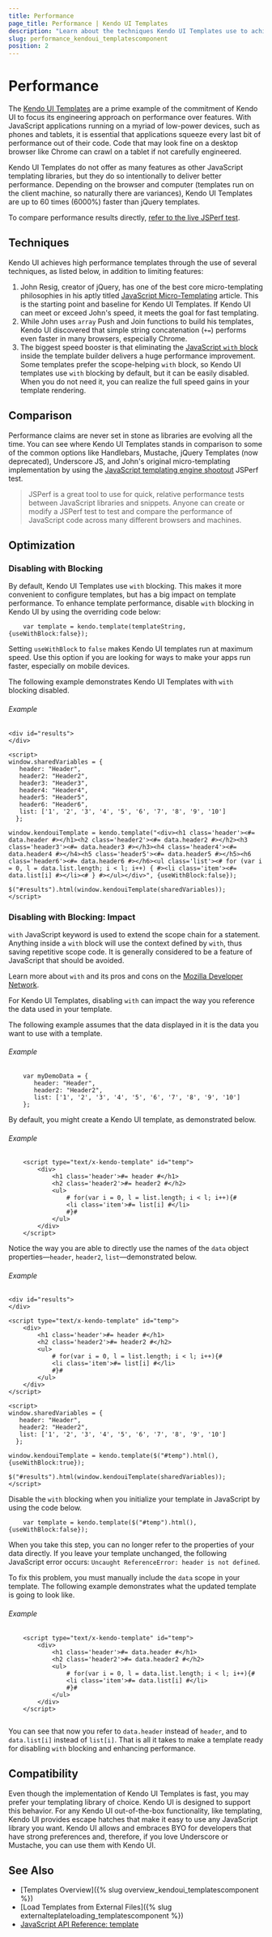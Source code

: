 ```yaml
---
title: Performance
page_title: Performance | Kendo UI Templates
description: "Learn about the techniques Kendo UI Templates use to achieve high performance and to be up to 60 times faster than jQuery templates."
slug: performance_kendoui_templatescomponent
position: 2
---
```


# Performance

The [Kendo UI Templates](http://demos.telerik.com/kendo-ui/templates/index) are a prime example of the commitment of Kendo UI to focus its engineering approach on performance over features. With JavaScript applications running on a myriad of low-power devices, such as phones and tablets, it is essential that applications squeeze every last bit of performance out of their code. Code that may look fine on a desktop browser like Chrome can crawl on a tablet if not carefully engineered.

Kendo UI Templates do not offer as many features as other JavaScript templating libraries, but they do so intentionally to deliver better performance. Depending on the browser and computer (templates run on the client machine, so naturally there are variances), Kendo UI Templates are up to 60 times (6000%) faster than jQuery templates.

To compare performance results directly, [refer to the live JSPerf test](http://jsperf.com/dom-vs-innerhtml-based-templating/509).

## Techniques

Kendo UI achieves high performance templates through the use of several techniques, as listed below, in addition to limiting features:

1. John Resig, creator of jQuery, has one of the best core micro-templating philosophies in his aptly titled [JavaScript Micro-Templating](http://ejohn.org/blog/javascript-micro-templating/) article. This is the starting point and baseline for Kendo UI Templates. If Kendo UI can meet or exceed John's speed, it meets the goal for fast templating.
2. While John uses `array` Push and Join functions to build his templates, Kendo UI discovered that simple string concatenation (`+=`) performs even faster in many browsers, especially Chrome.
3. The biggest speed booster is that eliminating the [JavaScript `with` block](https://developer.mozilla.org/en-US/docs/Web/JavaScript/Reference/Statements/with) inside the template builder delivers a huge performance improvement. Some templates prefer the scope-helping `with` block, so Kendo UI templates use `with` blocking by default, but it can be easily disabled. When you do not need it, you can realize the full speed gains in your template rendering.

## Comparison

Performance claims are never set in stone as libraries are evolving all the time. You can see where Kendo UI Templates stands in comparison to some of the common options like Handlebars, Mustache, jQuery Templates (now deprecated), Underscore JS, and John's original micro-templating implementation by using the [JavaScript templating engine shootout](http://jsperf.com/dom-vs-innerhtml-based-templating/509) JSPerf test.

> JSPerf is a great tool to use for quick, relative performance tests between JavaScript libraries and snippets. Anyone can create or modify a JSPerf test to test and compare the performance of JavaScript code across many different browsers and machines.

## Optimization

### Disabling with Blocking

By default, Kendo UI Templates use `with` blocking. This makes it more convenient to configure templates, but has a big impact on template performance. To enhance template performance, disable `with` blocking in Kendo UI by using the overriding code below:

		var template = kendo.template(templateString,{useWithBlock:false});

Setting `useWithBlock` to `false` makes Kendo UI templates run at maximum speed. Use this option if you are looking for ways to make your apps run faster, especially on mobile devices.

The following example demonstrates Kendo UI Templates with `with` blocking disabled.

###### Example

```dojo
<div id="results">
</div>

<script>
window.sharedVariables = {
   header: "Header",
   header2: "Header2",
   header3: "Header3",
   header4: "Header4",
   header5: "Header5",
   header6: "Header6",
   list: ['1', '2', '3', '4', '5', '6', '7', '8', '9', '10']
  };

window.kendouiTemplate = kendo.template("<div><h1 class='header'><#= data.header #></h1><h2 class='header2'><#= data.header2 #></h2><h3 class='header3'><#= data.header3 #></h3><h4 class='header4'><#= data.header4 #></h4><h5 class='header5'><#= data.header5 #></h5><h6 class='header6'><#= data.header6 #></h6><ul class='list'><# for (var i = 0, l = data.list.length; i < l; i++) { #><li class='item'><#= data.list[i] #></li><# } #></ul></div>", {useWithBlock:false});

$("#results").html(window.kendouiTemplate(sharedVariables));
</script>

```

### Disabling with Blocking: Impact

`with` JavaScript keyword is used to extend the scope chain for a statement. Anything inside a `with` block will use the context defined by `with`, thus saving repetitive scope code. It is generally considered to be a feature of JavaScript that should be avoided.

Learn more about `with` and its pros and cons on the [Mozilla Developer Network](https://developer.mozilla.org/en-US/docs/Web/JavaScript/Reference/Statements/with).

For Kendo UI Templates, disabling `with` can impact the way you reference the data used in your template.

The following example assumes that the data displayed in it is the data you want to use with a template.

###### Example

		var myDemoData = {
		   header: "Header",
		   header2: "Header2",
		   list: ['1', '2', '3', '4', '5', '6', '7', '8', '9', '10']
		};

By default, you might create a Kendo UI template, as demonstrated below.

###### Example

		<script type="text/x-kendo-template" id="temp">
		    <div>
		        <h1 class='header'>#= header #</h1>
		        <h2 class='header2'>#= header2 #</h2>
		        <ul>
		            # for(var i = 0, l = list.length; i < l; i++){#
		            <li class='item'>#= list[i] #</li>
		            #}#
		        </ul>
		    </div>
		</script>

Notice the way you are able to directly use the names of the `data` object properties&mdash;`header`, `header2`, `list`&mdash;demonstrated below.

###### Example

```dojo
<div id="results">
</div>

<script type="text/x-kendo-template" id="temp">
    <div>
        <h1 class='header'>#= header #</h1>
        <h2 class='header2'>#= header2 #</h2>
        <ul>
            # for(var i = 0, l = list.length; i < l; i++){#
            <li class='item'>#= list[i] #</li>
            #}#
        </ul>
    </div>
</script>

<script>
window.sharedVariables = {
   header: "Header",
   header2: "Header2",
   list: ['1', '2', '3', '4', '5', '6', '7', '8', '9', '10']
  };

window.kendouiTemplate = kendo.template($("#temp").html(), {useWithBlock:true});

$("#results").html(window.kendouiTemplate(sharedVariables));
</script>

```

Disable the `with` blocking when you initialize your template in JavaScript by using the code below.

		var template = kendo.template($("#temp").html(), {useWithBlock:false});

When you take this step, you can no longer refer to the properties of your data directly. If you leave your template unchanged, the following JavaScript error occurs: `Uncaught ReferenceError: header is not defined`.

To fix this problem, you must manually include the `data` scope in your template. The following example demonstrates what the updated template is going to look like.

###### Example

		<script type="text/x-kendo-template" id="temp">
		    <div>
		        <h1 class='header'>#= data.header #</h1>
		        <h2 class='header2'>#= data.header2 #</h2>
		        <ul>
		            # for(var i = 0, l = data.list.length; i < l; i++){#
		            <li class='item'>#= data.list[i] #</li>
		            #}#
		        </ul>
		    </div>
		</script>
		​
You can see that now you refer to `data.header` instead of `header`, and to `data.list[i]` instead of `list[i]`. That is all it takes to make a template ready for disabling `with` blocking and enhancing performance.

## Compatibility

Even though the implementation of Kendo UI Templates is fast, you may prefer your templating library of choice. Kendo UI is designed to support this behavior. For any Kendo UI out-of-the-box functionality, like templating, Kendo UI provides escape hatches that make it easy to use any JavaScript library you want. Kendo UI allows and embraces BYO for developers that have strong preferences and, therefore, if you love Underscore or Mustache, you can use them with Kendo UI.

## See Also

* [Templates Overview]({% slug overview_kendoui_templatescomponent %})
* [Load Templates from External Files]({% slug externalteplateloading_templatescomponent %})
* [JavaScript API Reference: template](/api/javascript/kendo/methods/template)
